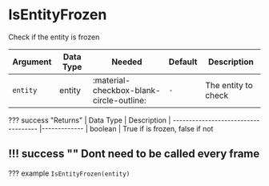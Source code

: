 # IsEntityFrozen
Check if the entity is frozen

| Argument              | Data Type                            | Needed                    | Default         | Description
| ----------------------| ------------------------------------ | ------------------------- |-----------------|-------------
| `entity`                | entity | :material-checkbox-blank-circle-outline: | `-` | The entity to check

??? success "Returns"
    | Data Type                            | Description
    | ------------------------------------ |-------------
    | boolean | True if is frozen, false if not
    
!!! success ""
    Dont need to be called every frame
---
??? example
    ```
    IsEntityFrozen(entity)
    ```